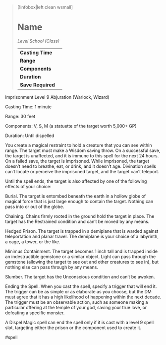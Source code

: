 > [!infobox|left clean wsmall]
> # Name
> *Level School (Class)*
> 
> | | |
> | - | - |
> | **Casting Time** | |
> | **Range** | |
> | **Components** | |
> | **Duration** | |
> | **Save Required** | |

Imprisonment
Level 9 Abjuration (Warlock, Wizard)

Casting Time: 1 minute

Range: 30 feet

Components: V, S, M (a statuette of the target worth 5,000+ GP)

Duration: Until dispelled

You create a magical restraint to hold a creature that you can see within range. The target must make a Wisdom saving throw. On a successful save, the target is unaffected, and it is immune to this spell for the next 24 hours. On a failed save, the target is imprisoned. While imprisoned, the target doesn’t need to breathe, eat, or drink, and it doesn’t age. Divination spells can’t locate or perceive the imprisoned target, and the target can’t teleport.

Until the spell ends, the target is also affected by one of the following effects of your choice:

Burial. The target is entombed beneath the earth in a hollow globe of magical force that is just large enough to contain the target. Nothing can pass into or out of the globe.

Chaining. Chains firmly rooted in the ground hold the target in place. The target has the Restrained condition and can’t be moved by any means.

Hedged Prison. The target is trapped in a demiplane that is warded against teleportation and planar travel. The demiplane is your choice of a labyrinth, a cage, a tower, or the like.

Minimus Containment. The target becomes 1 inch tall and is trapped inside an indestructible gemstone or a similar object. Light can pass through the gemstone (allowing the target to see out and other creatures to see in), but nothing else can pass through by any means.

Slumber. The target has the Unconscious condition and can’t be awoken.

Ending the Spell. When you cast the spell, specify a trigger that will end it. The trigger can be as simple or as elaborate as you choose, but the DM must agree that it has a high likelihood of happening within the next decade. The trigger must be an observable action, such as someone making a particular offering at the temple of your god, saving your true love, or defeating a specific monster.

A Dispel Magic spell can end the spell only if it is cast with a level 9 spell slot, targeting either the prison or the component used to create it.

#spell